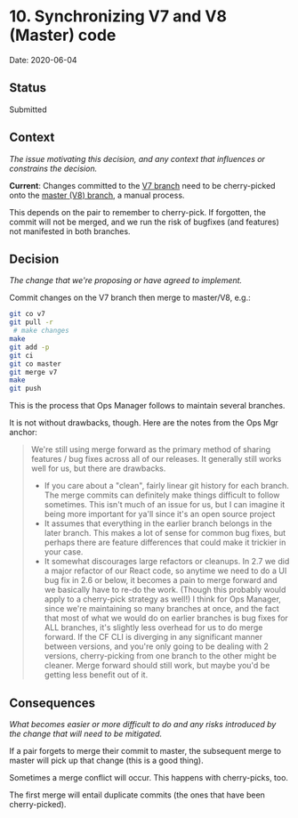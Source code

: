 # 10. Synchronizing V7 and V8 (Master) code

Date: 2020-06-04

## Status

Submitted

## Context

_The issue motivating this decision, and any context that influences or constrains the decision._

**Current**: Changes committed to the [V7
branch](https://github.com/cloudfoundry/cli/tree/v7) need to be cherry-picked
onto the [master (V8) branch](https://github.com/cloudfoundry/cli), a manual
process.

This depends on the pair to remember to cherry-pick. If forgotten, the commit
will not be merged, and we run the risk of bugfixes (and features) not
manifested in both branches.

## Decision

_The change that we're proposing or have agreed to implement._

Commit changes on the V7 branch then merge to master/V8, e.g.:

```bash
git co v7
git pull -r
 # make changes
make
git add -p
git ci
git co master
git merge v7
make
git push
```

This is the process that Ops Manager follows to maintain several branches.

It is not without drawbacks, though. Here are the notes from the Ops Mgr anchor:

> We're still using merge forward as the primary method of sharing features / bug fixes across all of our releases. It generally still works well for us, but there are drawbacks.
> * If you care about a "clean", fairly linear git history for each branch. The merge commits can definitely make things difficult to follow sometimes. This isn't much of an issue for us, but I can imagine it being more important for ya'll since it's an open source project
> * It assumes that everything in the earlier branch belongs in the later branch. This makes a lot of sense for common bug fixes, but perhaps there are feature differences that could make it trickier in your case.
> * It somewhat discourages large refactors or cleanups. In 2.7 we did a major refactor of our React code, so anytime we need to do a UI bug fix in 2.6 or below, it becomes a pain to merge forward and we basically have to re-do the work. (Though this probably would apply to a cherry-pick strategy as well!)
> I think for Ops Manager, since we're maintaining so many branches at once, and the fact that most of what we would do on earlier branches is bug fixes for ALL branches, it's slightly less overhead for us to do merge forward. If the CF CLI is diverging in any significant manner between versions, and you're only going to be dealing with 2 versions, cherry-picking from one branch to the other might be cleaner. Merge forward should still work, but maybe you'd be getting less benefit out of it.

## Consequences

_What becomes easier or more difficult to do and any risks introduced by the change that will need to be mitigated._

If a pair forgets to merge their commit to master, the subsequent merge to
master will pick up that change (this is a good thing).

Sometimes a merge conflict will occur. This happens with cherry-picks, too.

The first merge will entail duplicate commits (the ones that have been
cherry-picked).
